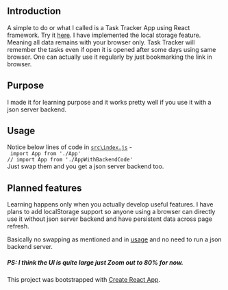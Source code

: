 ## Introduction
A simple to do or what I called is a Task Tracker App using React framework. Try it [here](https://patwadeepak.github.io/task-tracker-react/).
I have implemented the local storage feature. Meaning all data remains with your browser only.
Task Tracker will remember the tasks even if open it is opened after some days using same browser.
One can actually use it regularly by just bookmarking the link in browser.

## Purpose
I made it for learning purpose and it works pretty well if you use it with a json server backend.

## Usage
Notice below lines of code in [`src\index.js`](https://github.com/patwadeepak/task-tracker-react/blob/master/src/index.js) -
<br>
`
import App from './App'`<br>`
// import App from './AppWithBackendCode'
`
<br>
Just swap them and you get a json server backend too.

## Planned features
Learning happens only when you actually develop useful features. I have plans to add localStorage support so anyone using a browser can directly use it without json server backend and have persistent data across page refresh.

Basically no swapping as mentioned and in [usage](https://github.com/patwadeepak/task-tracker-react#usage) and no need to run a json backend server.
##### PS: I think the UI is quite large just Zoom out to 80% for now. 
This project was bootstrapped with [Create React App](https://github.com/facebook/create-react-app).

